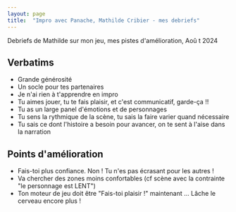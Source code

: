 ```yaml
---
layout: page
title:  "Impro avec Panache, Mathilde Cribier - mes debriefs"
---
```


Debriefs de Mathilde sur mon jeu, mes pistes d'amélioration, Aoû t 2024

## Verbatims

- Grande générosité
- Un socle pour tes partenaires
- Je n'ai rien à t'apprendre en impro
- Tu aimes jouer, tu te fais plaisir, et c'est communicatif, garde-ça !!  
- Tu as un large panel d'émotions et de personnages
- Tu sens la rythmique de la scène, tu sais la faire varier quand nécessaire
- Tu sais ce dont l'histoire a besoin pour avancer, on te sent à l'aise dans la narration

## Points d'amélioration
- Fais-toi plus confiance. Non ! Tu n'es pas écrasant pour les autres !  
- Va chercher des zones moins confortables (cf scène avec la contrainte "le personnage est LENT")
- Ton moteur de jeu doit être "Fais-toi plaisir !" maintenant … Lâche le cerveau encore plus !